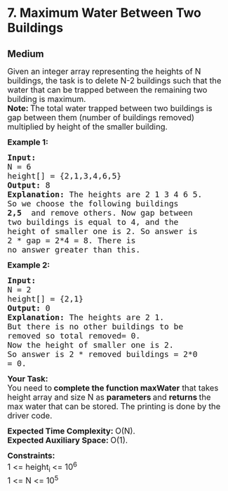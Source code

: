 # 7. Maximum Water Between Two Buildings
## Medium 
<div class="problem-statement">
                <p></p><p><span style="font-size:18px">Given an integer array representing&nbsp;the heights of N buildings, the task is to delete N-2 buildings such that the water that can be trapped between the remaining two building is maximum.<br>
<strong>Note:&nbsp;</strong>The total water trapped between two buildings is gap between them (number of buildings removed) multiplied by height of the smaller building. </span></p>

<p><span style="font-size:18px"><strong>Example 1:</strong></span></p>

<pre><span style="font-size:18px"><strong>Input:
</strong>N = 6
height[] = {2,1,3,4,6,5}
<strong>Output: </strong>8<strong>
Explanation: </strong>The heights are 2 1 3 4 6 5.
So we choose the following buildings
<strong>2,</strong><strong>5&nbsp; </strong>and remove others. Now gap between 
two buildings is equal to 4, and the
height of smaller one is 2. So answer is
2 * gap = 2*4 = 8. There is
no answer greater than this.</span>
</pre>

<p><span style="font-size:18px"><strong>Example 2:</strong></span></p>

<pre><span style="font-size:18px"><strong>Input:
</strong>N = 2
height[] = {2,1}
<strong>Output: </strong>0<strong>
Explanation: </strong>The heights are 2 1.
But there is no other buildings to be 
removed so total removed= 0.&nbsp; 
Now the height of smaller one is 2.
So answer is 2 * removed buildings = 2*0
= 0.</span></pre>

<p><span style="font-size:18px"><strong>Your Task:</strong><br>
You need to<strong> complete the function maxWater</strong> that takes height array and size N as <strong>parameters </strong>and <strong>returns </strong>the max water that can be stored. The printing is done by the driver code.</span></p>

<p><span style="font-size:18px"><strong>Expected Time Complexity:&nbsp;</strong>O(N).<br>
<strong>Expected Auxiliary Space:&nbsp;</strong>O(1).</span></p>

<p><span style="font-size:18px"><strong>Constraints:</strong><br>
1 &lt;= height<sub>i </sub>&lt;= 10<sup>6</sup><br>
1 &lt;= N &lt;= 10<sup>5</sup></span></p>

<p>&nbsp;</p>
 <p></p>
            </div>